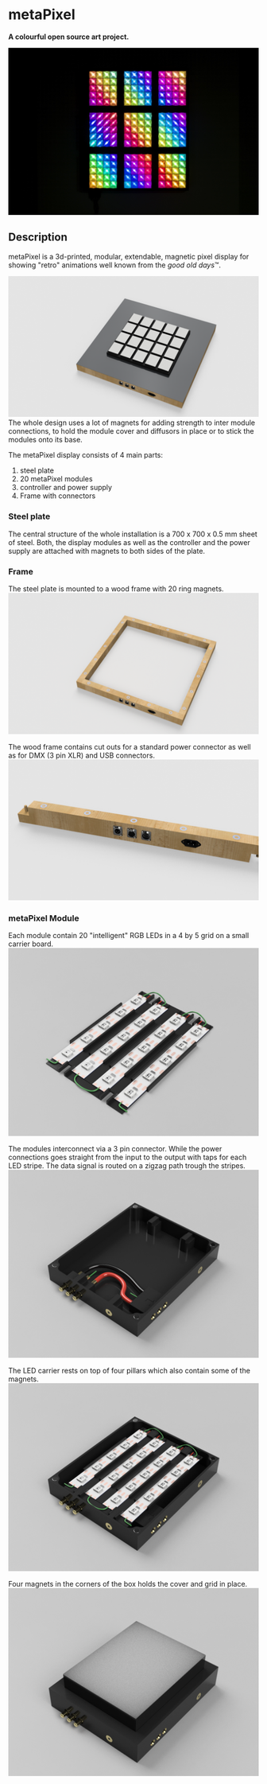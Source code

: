 # metaPixel
**A colourful open source art project.**

![Plasma Image][plasmaStripes]

## Description
metaPixel is a 3d-printed, modular, extendable, magnetic pixel display for showing "retro" animations well known from the *good old days*™.

![metaPixel Design][metaPixelAll]
The whole design uses a lot of magnets for adding strength to inter module connections, to hold the module cover and diffusors in place or to stick the modules onto its base.

The metaPixel display consists of 4 main parts:

1. steel plate
2. 20 metaPixel modules
3. controller and power supply 
4. Frame with connectors 

### Steel plate
The central structure of the whole installation is a 700 x 700 x 0.5 mm sheet of steel. Both, the display modules as well as the controller and the power supply are attached with magnets to both sides of the plate.

### Frame
The steel plate is mounted to a wood frame with 20 ring magnets. 
![Frame][metaPixelFrame]

The wood frame contains cut outs for a standard power connector as well as for DMX (3 pin XLR) and USB connectors. 
![CutOuts][metaPixelFrameCutOuts]

### metaPixel Module
Each module contain 20 "intelligent" RGB LEDs in a 4 by 5 grid on a small carrier board.
![LED Stripes][ledStripes] 

The modules interconnect via a 3 pin connector. While the power connections goes straight from the input to the output with taps for each LED stripe. The data signal is routed on a zigzag path trough the stripes.
![metaPixel Box][metaPixelBox]

The LED carrier rests on top of four pillars which also contain some of the magnets.
![metaPixel Box with LEDs][metaPixelLedBox]

Four magnets in the corners of the box holds the cover and grid in place.
![metaPixelWholeBox][metaPixelWholeBox]





[plasmaStripes]: Resources/Color_lines.jpg "Plasma Stripes"
[ledStripes]: Resources/LEDs.png "LED-Base"
[metaPixelBox]: Resources/Box.png "megaPixel box with connectors"
[metaPixelLedBox]: Resources/LED_BOX.png "box with LED carrier"
[metaPixelFrame]: Resources/Frame.png "Frame with connectors and magnets"
[metaPixelFrameCutOuts]: Resources/FrameCutouts.png "Frame connectors"
[metaPixelAll]: Resources/metaPixelFull.png "metaPixel Display"
[metaPixelWholeBox]: Resources/metaPixel-Full.png "a full rendered metaPixel module"
[allParts]: Resources/Components.jpg "Photo of all parts of a metaPixel"
